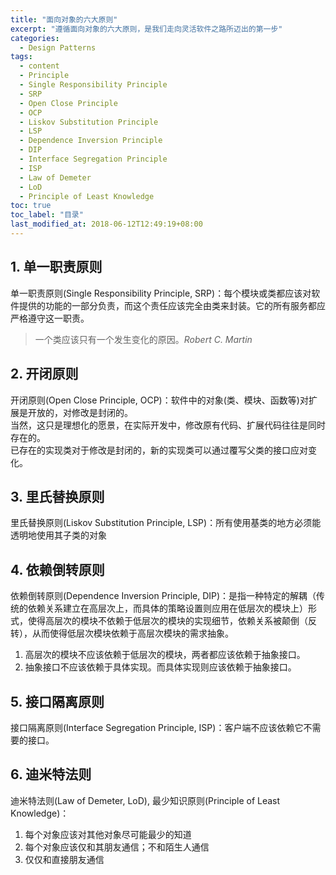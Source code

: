 ```yaml
---
title: "面向对象的六大原则"
excerpt: "遵循面向对象的六大原则，是我们走向灵活软件之路所迈出的第一步"
categories:
  - Design Patterns
tags:
  - content
  - Principle
  - Single Responsibility Principle
  - SRP
  - Open Close Principle
  - OCP
  - Liskov Substitution Principle
  - LSP
  - Dependence Inversion Principle
  - DIP
  - Interface Segregation Principle
  - ISP
  - Law of Demeter
  - LoD
  - Principle of Least Knowledge
toc: true
toc_label: "目录"
last_modified_at: 2018-06-12T12:49:19+08:00
---
```


## 1. 单一职责原则
单一职责原则(Single Responsibility Principle, SRP)：每个模块或类都应该对软件提供的功能的一部分负责，而这个责任应该完全由类来封装。它的所有服务都应严格遵守这一职责。  
> 一个类应该只有一个发生变化的原因。<cite>Robert C. Martin</cite>

## 2. 开闭原则
开闭原则(Open Close Principle, OCP)：软件中的对象(类、模块、函数等)对扩展是开放的，对修改是封闭的。  
当然，这只是理想化的愿景，在实际开发中，修改原有代码、扩展代码往往是同时存在的。  
已存在的实现类对于修改是封闭的，新的实现类可以通过覆写父类的接口应对变化。

## 3. 里氏替换原则
里氏替换原则(Liskov Substitution Principle, LSP)：所有使用基类的地方必须能透明地使用其子类的对象

## 4. 依赖倒转原则
依赖倒转原则(Dependence Inversion Principle, DIP)：是指一种特定的解耦（传统的依赖关系建立在高层次上，而具体的策略设置则应用在低层次的模块上）形式，使得高层次的模块不依赖于低层次的模块的实现细节，依赖关系被颠倒（反转），从而使得低层次模块依赖于高层次模块的需求抽象。

1. 高层次的模块不应该依赖于低层次的模块，两者都应该依赖于抽象接口。
2. 抽象接口不应该依赖于具体实现。而具体实现则应该依赖于抽象接口。

## 5. 接口隔离原则
接口隔离原则(Interface Segregation Principle, ISP)：客户端不应该依赖它不需要的接口。

## 6. 迪米特法则
迪米特法则(Law of Demeter, LoD), 最少知识原则(Principle of Least Knowledge)：
1. 每个对象应该对其他对象尽可能最少的知道
2. 每个对象应该仅和其朋友通信；不和陌生人通信
3. 仅仅和直接朋友通信
